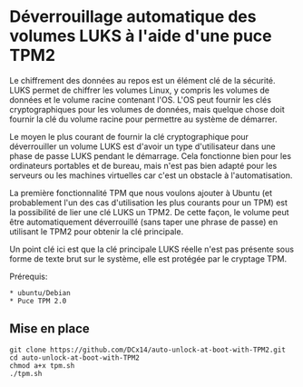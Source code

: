 # Déverrouillage automatique des volumes LUKS à l'aide d'une puce TPM2


Le chiffrement des données au repos est un élément clé de la sécurité.  LUKS permet de chiffrer les volumes Linux, y compris les volumes de données et le volume racine contenant l'OS. L'OS peut fournir les clés cryptographiques pour les volumes de données, mais quelque chose doit fournir la clé du volume racine pour permettre au système de démarrer.

Le moyen le plus courant de fournir la clé cryptographique pour déverrouiller un volume LUKS est d'avoir un type d'utilisateur dans une phase de passe LUKS pendant le démarrage. Cela fonctionne bien pour les ordinateurs portables et de bureau, mais n'est pas bien adapté pour les serveurs ou les machines virtuelles car c'est un obstacle à l'automatisation.

La première fonctionnalité TPM que nous voulons ajouter à Ubuntu (et probablement l'un des cas d'utilisation les plus courants pour un TPM) est la possibilité de lier une clé LUKS un TPM2. De cette façon, le volume peut être automatiquement déverrouillé (sans taper une phrase de passe) en utilisant le TPM2 pour obtenir la clé principale.

Un point clé ici est que la clé principale LUKS réelle n'est pas présente sous forme de texte brut sur le système, elle est protégée par le cryptage TPM.


Prérequis:

    * ubuntu/Debian
    * Puce TPM 2.0

## Mise en place

```
git clone https://github.com/DCx14/auto-unlock-at-boot-with-TPM2.git
cd auto-unlock-at-boot-with-TPM2
chmod a+x tpm.sh 
./tpm.sh
```
  

